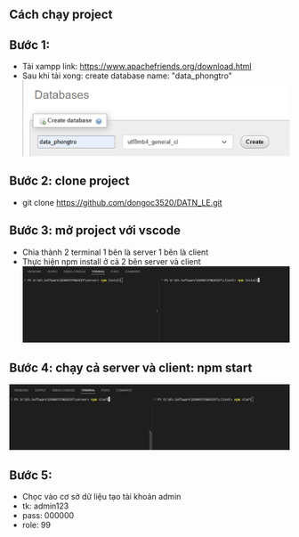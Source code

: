 ## Cách chạy project

## Bước 1:

- Tải xampp link: https://www.apachefriends.org/download.html
- Sau khi tải xong: create database name: "data_phongtro"
  ![Logo](./image/xampp.jpg)

## Bước 2: clone project

- git clone https://github.com/dongoc3520/DATN_LE.git

## Bước 3: mở project với vscode

- Chia thành 2 terminal 1 bên là server 1 bên là client
- Thực hiện npm install ở cả 2 bên server và client
  ![Logo](./image/install.jpg)

## Bước 4: chạy cả server và client: npm start

![Logo](./image/start.jpg)

## Bước 5:
- Chọc vào cơ sở dữ liệu tạo tài khoản admin
- tk: admin123
- pass: 000000
- role: 99
